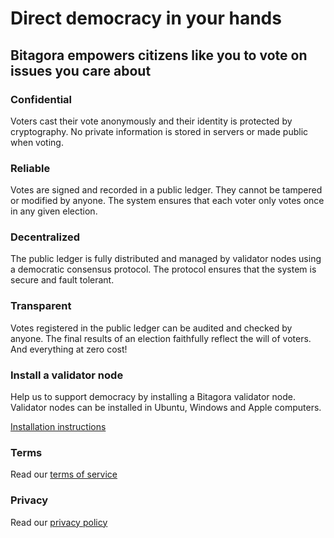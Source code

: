 # Direct democracy in your hands
## Bitagora empowers citizens like you to vote on issues you care about

### Confidential
Voters cast their vote anonymously and their identity is protected by cryptography. No private information is stored in servers or made public when voting.

### Reliable
Votes are signed and recorded in a public ledger. They cannot be tampered or modified by anyone. The system ensures that each voter only votes once in any given election.

### Decentralized
The public ledger is fully distributed and managed by validator nodes using a democratic consensus protocol. The protocol ensures that the system is secure and fault tolerant.

### Transparent
Votes registered in the public ledger can be audited and checked by anyone. The final results of an election faithfully reflect the will of voters. And everything at zero cost!

### Install a validator node
Help us to support democracy by installing a Bitagora validator node. Validator nodes can be installed in Ubuntu, Windows and Apple computers.

[Installation instructions](nodes/install/validator.md)

### Terms
Read our [terms of service](static/en/terms.md)

### Privacy
Read our [privacy policy](static/en/privacy.md)

